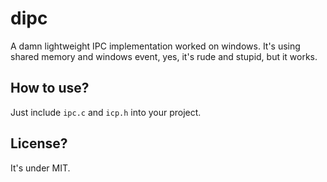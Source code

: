 dipc
====

A damn lightweight IPC implementation worked on windows. It's using shared memory and windows event, yes, it's rude and stupid, but it works.

How to use?
-----------
Just include `ipc.c` and `icp.h` into your project.

License?
--------
It's under MIT.

